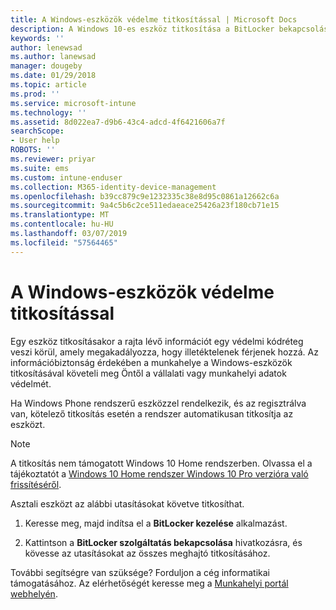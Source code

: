 ```yaml
---
title: A Windows-eszközök védelme titkosítással | Microsoft Docs
description: A Windows 10-es eszköz titkosítása a BitLocker bekapcsolása
keywords: ''
author: lenewsad
ms.author: lanewsad
manager: dougeby
ms.date: 01/29/2018
ms.topic: article
ms.prod: ''
ms.service: microsoft-intune
ms.technology: ''
ms.assetid: 8d022ea7-d9b6-43c4-adcd-4f6421606a7f
searchScope:
- User help
ROBOTS: ''
ms.reviewer: priyar
ms.suite: ems
ms.custom: intune-enduser
ms.collection: M365-identity-device-management
ms.openlocfilehash: b39cc879c9e1232335c38e8d95c0861a12662c6a
ms.sourcegitcommit: 9a4c5b6c2ce511edaeace25426a23f180cb71e15
ms.translationtype: MT
ms.contentlocale: hu-HU
ms.lasthandoff: 03/07/2019
ms.locfileid: "57564465"
---
```

# <a name="how-to-protect-your-windows-device-using-encryption"></a>A Windows-eszközök védelme titkosítással

Egy eszköz titkosításakor a rajta lévő információt egy védelmi kódréteg veszi körül, amely megakadályozza, hogy illetéktelenek férjenek hozzá. Az információbiztonság érdekében a munkahelye a Windows-eszközök titkosításával követeli meg Öntől a vállalati vagy munkahelyi adatok védelmét. 

Ha Windows Phone rendszerű eszközzel rendelkezik, és az regisztrálva van, kötelező titkosítás esetén a rendszer automatikusan titkosítja az eszközt.

> [!Note]
> A titkosítás nem támogatott Windows 10 Home rendszerben. Olvassa el a tájékoztatót a [Windows 10 Home rendszer Windows 10 Pro verzióra való frissítéséről](https://support.microsoft.com/help/12384/windows-10-upgrading-home-to-pro).


Asztali eszközt az alábbi utasításokat követve titkosíthat.

1.  Keresse meg, majd indítsa el a **BitLocker kezelése** alkalmazást.

2.  Kattintson a **BitLocker szolgáltatás bekapcsolása** hivatkozásra, és kövesse az utasításokat az összes meghajtó titkosításához.

További segítségre van szüksége? Forduljon a cég informatikai támogatásához. Az elérhetőségét keresse meg a [Munkahelyi portál webhelyén](https://go.microsoft.com/fwlink/?linkid=2010980).
